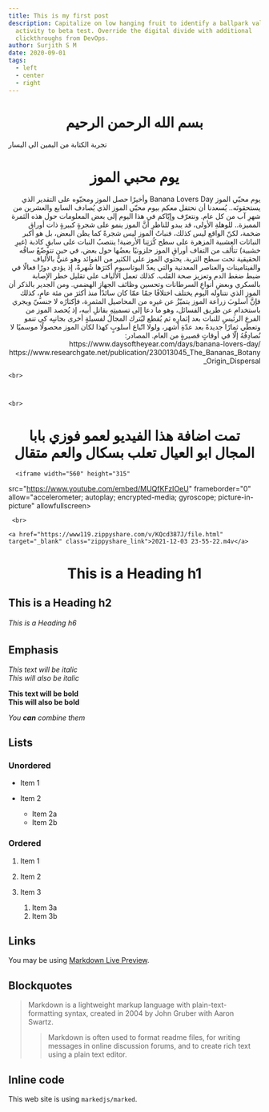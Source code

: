 ```yaml
---
title: This is my first post
description: Capitalize on low hanging fruit to identify a ballpark value added
  activity to beta test. Override the digital divide with additional
  clickthroughs from DevOps.
author: Surjith S M
date: 2020-09-01
tags:
  - left
  - center
  - right
---
```

# بسم الله الرحمن الرحيم

تجربة الكتابة من اليمين الي اليسار

<!DOCTYPE html>

<html lang="en">
  <head>
    <meta charset="UTF-8" />
    <meta http-equiv="X-UA-Compatible" content="IE=edge" />
    <meta name="viewport" content="width=device-width, initial-scale=1.0" />
    <title>Document</title>
    <style>
      h1 {
        text-align: center;
      }
    </style>
  </head>
  <body>
    <div>
      <h1>يوم محبي الموز</h1>
    </div>
    <div dir="auto">
      يوم محبّي الموز Banana Lovers Day وأخيرًا حصل الموز ومحبّوه على التقدير
      الذي يستحقونَه.. يُسعدنا أن نحتفل معكم بيوم محبّي الموز الذي يُصادف السابع
      والعشرين من شهرِ آب من كل عام. ونتعرّف وإيّاكم في هذا اليوم إلى بعض
      المعلومات حول هذه الثمرة المميزة.. للوهلةِ الأولى، قد يبدو للناظرِ أنَّ
      الموز ينمو على شجرةٍ كبيرةٍ ذات أوراق ضخمة، لكنّ الواقع ليس كذلك، فنباتُ
      الموز ليس شجرةً كما يظن البعض، بل هو أكبر النباتات العشبية المزهرة على سطح
      كُرَتِنا الأرضية! ينتصبُ النبات على سابقٍ كاذبة (غيرِ خشبية) تتألف من
      التفاف أوراقِ الموز حلزونيًا بعضُها حول بعض، في حين تتوضّعُ ساقُه الحقيقية
      تحت سطح التربة. يحتوي الموز على الكثير من الفوائد وهو غنيٌّ بالألياف
      والفيتامينات والعناصر المعدنية والتي يعدّ البوتاسيوم أكثرَها شُهرةً، إذ
      يؤدي دورًا فعالًا في ضبط ضغط الدم وتعزيز صحة القلب. كذلك تعمل الألياف على
      تقليل خطر الإصابة بالسكري وبعضِ أنواعِ السرطانات وتحسين وظائف الجهاز
      الهضمي. ومن الجدير بالذكر أن الموز الذي نتناوله اليوم يختلف اختلافًا جمًا
      عمّا كان سائدًأ منذ أكثرَ من مئة عامٍ، كذلك فإنَّ أسلوبَ زراعة الموز
      يتميّزُ عن غيرِه من المحاصيل المثمرة، فإكثارُه لا جنسيّ ويجري باستخدامِ عن
      طريق الفسائل، وهو ما دعا إلى تسميتِهِ بقاتلِ أبيه، إذ يُحصد الموز من
      الفرعِ الرئيسِ للنبات بعد إثمارِه ثم يُقطع ليُترك المجالُ لفسيلةٍ أخرى
      بجانبِه كي تنمو وتعطي ثمارًا جديدةً بعد عدّةِ أشهر، ولولا اتّباع أسلوبٍ
      كهذا لكان الموز محصولًا موسميًا لا نُصادِفُهُ إلّا في أوقاتٍ قصيرةٍ من
      العام. المصادر: https://www.daysoftheyear.com/days/banana-lovers-day/
      https://www.researchgate.net/publication/230013045_The_Bananas_Botany_Origin_Dispersal
    </div>
    
    <br>
    
 
    
    <br>
    
<h1> تمت اضافة هذا الفيديو لعمو فوزي بابا المجال ابو العيال تعلب بسكال والعم متقال  </h1>
    
      <iframe width="560" height="315"
src="https://www.youtube.com/embed/MUQfKFzIOeU" 
frameborder="0" 
allow="accelerometer; autoplay; encrypted-media; gyroscope; picture-in-picture" 
allowfullscreen></iframe>
    
     <br>
    
    <a href="https://www119.zippyshare.com/v/KQcd387J/file.html" target="_blank" class="zippyshare_link">2021-12-03 23-55-22.m4v</a>
    
    
    
    
  </body>
</html>

# This is a Heading h1

## This is a Heading h2

###### This is a Heading h6

## Emphasis

*This text will be italic*\
*This will also be italic*

**This text will be bold**\
**This will also be bold**

*You **can** combine them*

## Lists

### Unordered

* Item 1
* Item 2

  * Item 2a
  * Item 2b

### Ordered

1. Item 1
2. Item 2
3. Item 3

   1. Item 3a
   2. Item 3b

## Links

You may be using [Markdown Live Preview](https://markdownlivepreview.com/).

## Blockquotes

> Markdown is a lightweight markup language with plain-text-formatting syntax, created in 2004 by John Gruber with Aaron Swartz.
>
> > Markdown is often used to format readme files, for writing messages in online discussion forums, and to create rich text using a plain text editor.

## Inline code

This web site is using `markedjs/marked`.